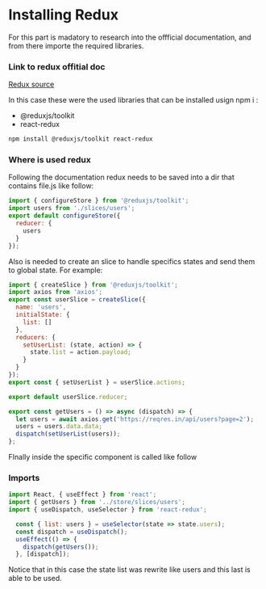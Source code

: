 # Installing Redux

For this part is madatory to research into the offficial documentation, and from there importe the required libraries.

### Link to redux offitial doc
[Redux source](https://redux-toolkit.js.org/tutorials/quick-start)

In this case these were the used libraries that can be installed usign npm i :

- @reduxjs/toolkit
- react-redux
  
```bash
npm install @reduxjs/toolkit react-redux
```

### Where is used redux

Following the documentation redux needs to be saved into a dir that contains file.js like follow:

```js
import { configureStore } from '@reduxjs/toolkit';
import users from './slices/users';
export default configureStore({
  reducer: {
    users
  }
});

```

Also is needed to create an slice to handle specifics states and send them to global state.
For example:

```js
import { createSlice } from '@reduxjs/toolkit';
import axios from 'axios';
export const userSlice = createSlice({
  name: 'users',
  initialState: {
    list: []
  },
  reducers: {
    setUserList: (state, action) => {
      state.list = action.payload;
    }
  }
});
export const { setUserList } = userSlice.actions;

export default userSlice.reducer;

export const getUsers = () => async (dispatch) => {
  let users = await axios.get('https://reqres.in/api/users?page=2');
  users = users.data.data;
  dispatch(setUserList(users));
};

```
FInally inside the specific component is called like follow


### Imports

```js
import React, { useEffect } from 'react';
import { getUsers } from '../store/slices/users';
import { useDispatch, useSelector } from 'react-redux';
```
```js
  const { list: users } = useSelector(state => state.users);
  const dispatch = useDispatch();
  useEffect(() => {
    dispatch(getUsers());
  }, [dispatch]);
```
Notice that in this case the state list was rewrite like users and this last is able to be used.
